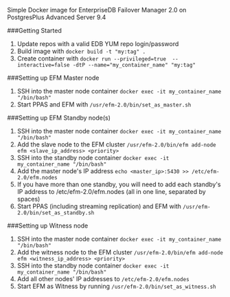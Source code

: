 Simple Docker image for EnterpriseDB Failover Manager 2.0 on PostgresPlus Advanced Server 9.4

###Getting Started
1. Update repos with a valid EDB YUM repo login/password
1. Build image with `docker build -t "my:tag" .`
1. Create container with `docker run --privileged=true  --interactive=false -dtP --name="my_container_name" "my:tag"`

###Setting up EFM Master node
1. SSH into the master node container `docker exec -it my_container_name "/bin/bash"`
1. Start PPAS and EFM with `/usr/efm-2.0/bin/set_as_master.sh`

###Setting up EFM Standby node(s)
1. SSH into the master node container `docker exec -it my_container_name "/bin/bash"`
1. Add the slave node to the EFM cluster `/usr/efm-2.0/bin/efm add-node efm <slave_ip_address> <priority>`
1. SSH into the standby node container `docker exec -it my_container_name "/bin/bash"`
1. Add the master node's IP address `echo <master_ip>:5430 >> /etc/efm-2.0/efm.nodes`
1. If you have more than one standby, you will need to add each standby's IP address to /etc/efm-2.0/efm.nodes (all in one line, separated by spaces)
1. Start PPAS (including streaming replication) and EFM with `/usr/efm-2.0/bin/set_as_standby.sh`

###Setting up Witness node
1. SSH into the master node container `docker exec -it my_container_name "/bin/bash"`
1. Add the witness node to the EFM cluster `/usr/efm-2.0/bin/efm add-node efm <witness_ip_address> <priority>`
1. SSH into the standby node container `docker exec -it my_container_name "/bin/bash"`
1. Add all other nodes' IP addresses to `/etc/efm-2.0/efm.nodes`
1. Start EFM as Witness by running `/usr/efm-2.0/bin/set_as_witness.sh`
